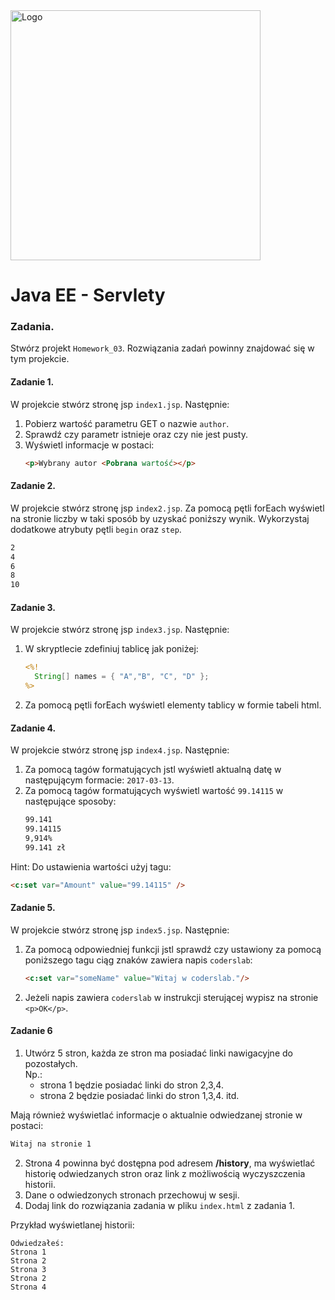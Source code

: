 <img alt="Logo" src="http://coderslab.pl/svg/logo-coderslab.svg" width="400">

# Java EE - Servlety

### Zadania.

Stwórz projekt `Homework_03`. Rozwiązania zadań powinny znajdować się w tym projekcie.

#### Zadanie 1.

W projekcie stwórz stronę jsp `index1.jsp`. Następnie:
1. Pobierz wartość parametru GET o nazwie `author`.
2. Sprawdź czy parametr istnieje oraz czy nie jest pusty.
3. Wyświetl informacje w postaci:
    ```html
    <p>Wybrany autor <Pobrana wartość></p>
    ```

#### Zadanie 2.

W projekcie stwórz stronę jsp `index2.jsp`. Za pomocą pętli forEach wyświetl na stronie liczby w taki sposób by uzyskać poniższy wynik. Wykorzystaj dodatkowe atrybuty pętli `begin` oraz `step`.    
```html
2 
4 
6 
8 
10 
```

#### Zadanie 3.

W projekcie stwórz stronę jsp `index3.jsp`. Następnie:
1. W skryptlecie zdefiniuj tablicę jak poniżej:
    ```jsp
    <%!
      String[] names = { "A","B", "C", "D" };
    %>
    ```
2. Za pomocą pętli forEach wyświetl elementy tablicy w formie tabeli html.


#### Zadanie 4.

W projekcie stwórz stronę jsp `index4.jsp`. Następnie:
1. Za pomocą tagów formatujących jstl wyświetl aktualną datę w następującym formacie: `2017-03-13`.
2. Za pomocą tagów formatujących wyświetl wartość `99.14115` w następujące sposoby:
    ```html
    99.141
    99.14115
    9,914%
    99.141 zł
    ```

Hint: Do ustawienia wartości użyj tagu:
```html
<c:set var="Amount" value="99.14115" />  
```

#### Zadanie 5.

W projekcie stwórz stronę jsp `index5.jsp`. Następnie:
1. Za pomocą odpowiedniej funkcji jstl sprawdź czy ustawiony za pomocą poniższego tagu ciąg znaków zawiera napis `coderslab`:
    ```html
    <c:set var="someName" value="Witaj w coderslab."/>  
    ```
2. Jeżeli napis zawiera `coderslab` w instrukcji sterującej wypisz na stronie `<p>OK</p>`.

#### Zadanie 6
1. Utwórz 5 stron, każda ze stron ma posiadać linki nawigacyjne do pozostałych.    
  Np.:
    *   strona 1 będzie posiadać linki do stron 2,3,4.
    *   strona 2 będzie posiadać linki do stron 1,3,4.
  itd.

  Mają również wyświetlać informacje o aktualnie odwiedzanej stronie w postaci:
  ```html
  Witaj na stronie 1
  ```
2. Strona 4 powinna być dostępna pod adresem **/history**, ma wyświetlać historię odwiedzanych stron oraz link z możliwością wyczyszczenia historii.
3. Dane o odwiedzonych stronach przechowuj w sesji.
4. Dodaj link do rozwiązania zadania w pliku `index.html` z zadania 1.

Przykład wyświetlanej historii:
```
Odwiedzałeś:
Strona 1
Strona 2
Strona 3
Strona 2
Strona 4
```